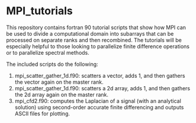 # MPI_tutorials
This repository contains fortran 90 tutorial scripts that show how MPI can be used to divide a computational domain into subarrays that can be processed on separate ranks and then recombined. The tutorials will be especially helpful to those looking to parallelize finite difference operations or to parallelize spectral methods. 

The included scripts do the following:
1) mpi_scatter_gather_1d.f90: scatters a vector, adds 1, and then gathers the vector again on the master rank.
2) mpi_scatter_gather_1d.f90: scatters a 2d array, adds 1, and then gathers the 2d array again on the master rank.
3) mpi_cfd2.f90: computes the Laplacian of a signal (with an analytical solution) using second-order accurate finite differencing and outputs ASCII files for plotting. 
